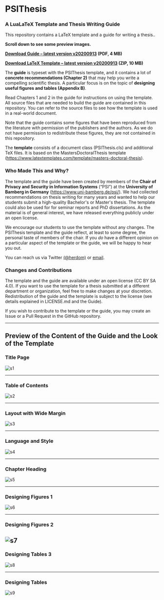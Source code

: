 # PSIThesis

### A LuaLaTeX Template and Thesis Writing Guide

This repository contains a LaTeX template and a guide for writing a thesis..

**Scroll down to see some preview images.**

**[Download Guide – latest version v20200913](https://github.com/UBA-PSI/psi-thesis-guide/raw/master/psi-thesis-guide-v20200913.pdf) (PDF, 4 MB)**

**[Download LaTeX Template – latest version v20200913](https://github.com/UBA-PSI/psi-thesis-guide/archive/v20200913pub.zip) (ZIP, 10 MB)**

The **guide** is typeset with the PSIThesis template, and it contains a lot
of **concrete recommendations (Chapter 2)** that may help you write
a compelling scientific thesis. A particular focus is on the topic of
**designing useful figures and tables (Appendix B)**.

Read Chapters 1 and 2 in the guide for instructions on using the template.
All source files that are needed to build the guide are contained in this
repository. You can refer to the source files to see how the template is used
in a real-world document.

Note that the guide contains some figures that have been reproduced from
the literature with permission of the publishers and the authors. As we do not
have permission to redistribute these figures, they are not contained in
this repository.

The **template** consists of a document class (PSIThesis.cls) and
additional TeX files. It is based on the MastersDoctoralThesis template
(https://www.latextemplates.com/template/masters-doctoral-thesis).


### Who Made This and Why?

The template and the guide have been created by members of the **Chair
of Privacy and Security in Information Systems** (“PSI”) at the **University
of Bamberg in Germany** (https://www.uni-bamberg.de/psi/). We had
collected recommendations on thesis writing for many years and wanted
to help our students submit a high-quality Bachelor's or Master's thesis.
The template could also be used for for seminar reports and PhD dissertations.
As the material is of general interest, we have released everything publicly
under an open license.

We encourage our students to use the template without any changes. The
PSIThesis template and the guide reflect, at least to some degree, the personal
taste of members of the chair. If you *do* have a different opinion on a particular
 aspect of the template or the guide, we will be happy to hear you out.

You can reach us via Twitter [(@herdom)](https://twitter.com/herdom) or [email](mailto:dh.psi@uni-bamberg.de).

### Changes and Contributions

The template and the guide are available under an open license (CC BY SA 4.0). 
If you want to use the template for a thesis submitted at a different 
department or organization, feel free to make changes at your discretion.
Redistribution of the guide and the template is subject to the license (see
details explained in LICENSE.md and the Guide).

If you wish to contribute to the template or the guide, you may create an
Issue or a Pull Request in the GitHub repository.


---

## Preview of the Content of the Guide and the Look of the Template

### Title Page

![s1](https://user-images.githubusercontent.com/6500007/89696457-40edf300-d918-11ea-8932-f3455d4a1601.png)

---

###  Table of Contents

![s2](https://user-images.githubusercontent.com/6500007/89696471-4fd4a580-d918-11ea-974d-676bd055a17c.png)

---

###  Layout with Wide Margin

![s3](https://user-images.githubusercontent.com/6500007/89696473-52cf9600-d918-11ea-923d-efc250110db7.png)

---

### Language and Style

![s4](https://user-images.githubusercontent.com/6500007/89696476-54995980-d918-11ea-8a77-5f994534f3ce.png)

---

### Chapter Heading

![s5](https://user-images.githubusercontent.com/6500007/89696478-56631d00-d918-11ea-8622-95b7cc836d9d.png)

---

### Designing Figures 1

![s6](https://user-images.githubusercontent.com/6500007/89696480-582ce080-d918-11ea-8556-d79bd80f6158.png)

---

### Designing Figures 2

![s7](https://user-images.githubusercontent.com/6500007/89696481-59f6a400-d918-11ea-810c-3b01bf517567.png)
---

### Designing Tables 3

![s8](https://user-images.githubusercontent.com/6500007/89696485-5bc06780-d918-11ea-8f14-4a7d146e70b2.png)

---

### Designing Tables


![s9](https://user-images.githubusercontent.com/6500007/89696487-5cf19480-d918-11ea-862e-2325011ce61f.png)
